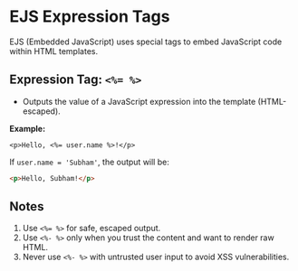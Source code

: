 # EJS Expression Tags

EJS (Embedded JavaScript) uses special tags to embed JavaScript code within HTML templates.

## Expression Tag: `<%= %>`

- Outputs the value of a JavaScript expression into the template (HTML-escaped).

**Example:**
```ejs
<p>Hello, <%= user.name %>!</p>
```
If `user.name = 'Subham'`, the output will be:
```html
<p>Hello, Subham!</p>
```

## Notes

1. Use `<%= %>` for safe, escaped output.
2. Use `<%- %>` only when you trust the content and want to render raw HTML.
3. Never use `<%- %>` with untrusted user input to avoid XSS vulnerabilities.